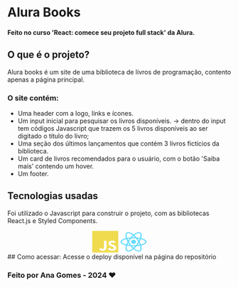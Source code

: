 # Alura Books
#### Feito no curso 'React: comece seu projeto full stack' da Alura.

## O que é o projeto?
Alura books é um site de uma biblioteca de livros de programação, contento apenas a página principal. 
### O site contém: 
- Uma header com a logo, links e ícones.
- Um input inicial para pesquisar os livros disponíveis.
 -> dentro do input tem códigos Javascript que trazem os 5 livros disponíveis ao ser digitado o título do livro;
- Uma seção dos últimos lançamentos que contém 3 livros fictícios da biblioteca.
- Um card de livros recomendados para o usuário, com o botão 'Saiba mais' contendo um hover.
- Um footer.
## Tecnologias usadas
Foi utilizado o Javascript para construir o projeto, com as bibliotecas React.js e Styled Components.
<div align="center">
<img align="center" alt="Ana-Js" height="50" width="60" src="https://raw.githubusercontent.com/devicons/devicon/master/icons/javascript/javascript-plain.svg">
<img align="center" alt="Ana-React" height="50" width="60" src="https://raw.githubusercontent.com/devicons/devicon/master/icons/react/react-original.svg">
</div>
## Como acessar:
Acesse o deploy disponível na página do repositório

### Feito por Ana Gomes - 2024 ❤️
